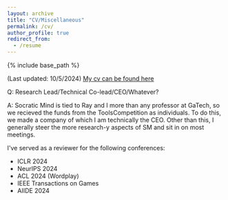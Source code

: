 ```yaml
---
layout: archive
title: "CV/Miscellaneous"
permalink: /cv/
author_profile: true
redirect_from:
  - /resume
---
```


{% include base_path %}

(Last updated: 10/5/2024) [My cv can be found here](https://github.com/christopherzc/christopherzc.github.io/blob/master/_pages/Resume.pdf)

Q: Research Lead/Technical Co-lead/CEO/Whatever?

A: Socratic Mind is tied to Ray and I more than any professor at GaTech, so we recieved the funds from the ToolsCompetition as individuals. To do this, we made a company of which I am technically the CEO. Other than this, I generally steer the more research-y aspects of SM and sit in on most meetings. 

I've served as a reviewer for the following conferences:

- ICLR 2024
- NeurIPS 2024
- ACL 2024 (Wordplay)
- IEEE Transactions on Games
- AIIDE 2024
